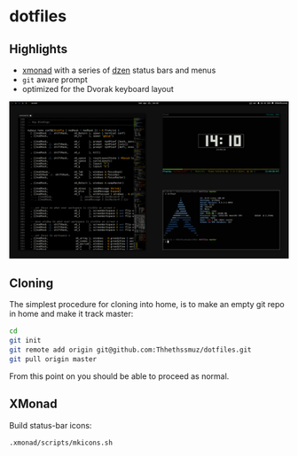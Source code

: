 # dotfiles

## Highlights

- [xmonad](http://xmonad.org/) with a series of [dzen](http://robm.github.io/dzen/) status bars and menus
- `git` aware prompt
- optimized for the Dvorak keyboard layout

![Screenshot](./screenshot.png)

## Cloning

The simplest procedure for cloning into home, is to make an empty git repo in home and make it track master:

```sh
cd
git init
git remote add origin git@github.com:Thhethssmuz/dotfiles.git
git pull origin master
```

From this point on you should be able to proceed as normal.

## XMonad

Build status-bar icons:

```sh
.xmonad/scripts/mkicons.sh
```
